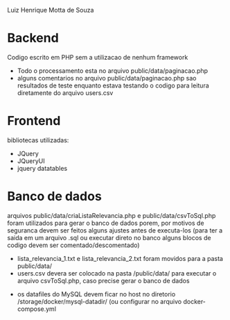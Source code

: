Luiz Henrique Motta de Souza

# Backend
Codigo escrito em PHP sem a utilizacao de nenhum framework
 * Todo o processamento esta no arquivo public/data/paginacao.php
 * alguns comentarios no arquivo public/data/paginacao.php sao resultados de teste enquanto estava testando o codigo para leitura diretamente do arquivo users.csv

# Frontend
bibliotecas utilizadas:
 - JQuery
 - JQueryUI
 - jquery datatables

# Banco de dados
arquivos public/data/criaListaRelevancia.php e public/data/csvToSql.php foram utilizados para gerar o banco de dados porem, por motivos de seguranca devem ser feitos alguns ajustes antes de executa-los (para ter a saida em um arquivo .sql ou executar direto no banco alguns blocos de codigo devem ser comentado/descomentado)

* lista_relevancia_1.txt e lista_relevancia_2.txt foram movidos para a pasta public/data/ 
* users.csv devera ser colocado na pasta /public/data/ para executar o arquivo csvToSql.php, caso precise gerar o banco de dados
 - os datafiles do MySQL devem ficar no host no diretorio /storage/docker/mysql-datadir/ (ou configurar no arquivo docker-compose.yml


